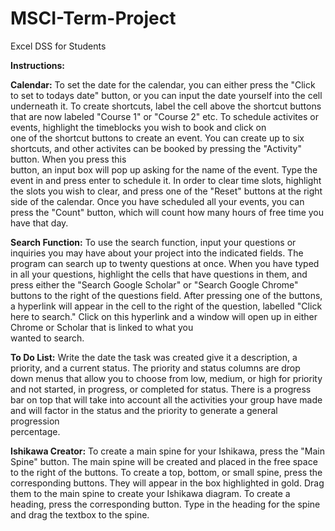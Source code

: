 # MSCI-Term-Project
Excel DSS for Students



**Instructions:**

 **Calendar:** To set the date for the calendar, you can either press the "Click to set to todays date"
  button, or you can input the date yourself into the cell underneath it.  To create shortcuts, label 
  the cell above the shortcut buttons that are now labeled "Course 1" or "Course 2" etc. To schedule activites or events, highlight the timeblocks you wish to book and click on  
  one of the shortcut buttons to create an event. You can create up to six shortcuts, and other activites can be booked by pressing the  "Activity" button. When you press this   
  button, an input box will pop up asking for the name of the event. Type the event in and press enter to schedule it. In order to clear time slots, highlight the slots you wish 
  to clear, and press one of the "Reset" buttons at the right side of the calendar. Once you have scheduled all your events, you can press the "Count" button, which will count how 
  many hours of free time you have that day. 

 **Search Function:** To use the search function, input your questions or inquiries you may have about your project into
  the indicated fields. The program can search up to twenty questions at once. When you have typed in all your questions, highlight the cells that have questions in them, and  
  press either the "Search Google Scholar" or "Search Google Chrome" buttons to the right of the questions field. After pressing one of the buttons, a hyperlink will appear in the   cell to the right of the question, labelled "Click here to search." Click on this hyperlink and a window will open up in either Chrome or Scholar that is linked to what you  
  wanted to search. 

  **To Do List:** Write the date the task was created give it a description, a priority, and a current status. The 
  priority and status columns are drop down menus that allow you to choose from low, medium, or high for priority and not started, in progress, or completed for status. There is a   progress bar on top that will take into account all the activities your group have made and will factor in the status and the priority to generate a general progression  
  percentage.
  
  **Ishikawa Creator:** To create a main spine for your Ishikawa, press the "Main Spine" button. The main spine will be 
  created and placed in the free space to the right of the buttons. To create a top, bottom, or small
  spine, press the corresponding buttons. They will appear in the box highlighted in gold. Drag them 
  to the main spine to create your Ishikawa diagram. To create a heading, press the corresponding
  button. Type in the heading for the spine and drag the textbox to the spine.  
